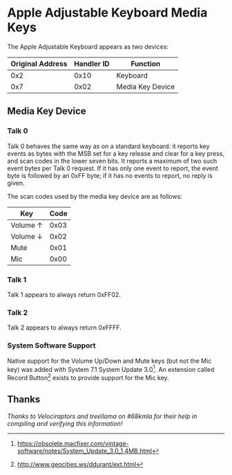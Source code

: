 # Apple Adjustable Keyboard Media Keys

The Apple Adjustable Keyboard appears as two devices:

| Original Address | Handler ID | Function         |
| ---------------- | ---------- | ---------------- |
| 0x2              | 0x10       | Keyboard         |
| 0x7              | 0x02       | Media Key Device |

## Media Key Device

### Talk 0

Talk 0 behaves the same way as on a standard keyboard: it reports key events as bytes with the MSB set for a key release and clear for a key press, and scan codes in the lower seven bits.  It reports a maximum of two such event bytes per Talk 0 request.  If it has only one event to report, the event byte is followed by an 0xFF byte; if it has no events to report, no reply is given.

The scan codes used by the media key device are as follows:

| Key      | Code |
| -------- | ---- |
| Volume ↑ | 0x03 |
| Volume ↓ | 0x02 |
| Mute     | 0x01 |
| Mic      | 0x00 |

### Talk 1

Talk 1 appears to always return 0xFF02.

### Talk 2

Talk 2 appears to always return 0xFFFF.

### System Software Support

Native support for the Volume Up/Down and Mute keys (but not the Mic key) was added with System 7.1 System Update 3.0[^1].  An extension called Record Button[^2] exists to provide support for the Mic key.

## Thanks

*Thanks to Velociraptors and treellama on #68kmla for their help in compiling and verifying this information!*

[^1]: <https://obsolete.macfixer.com/vintage-software/notes/System_Update_3.0_1.4MB.html>
[^2]: <http://www.geocities.ws/ddurant/ext.html>
